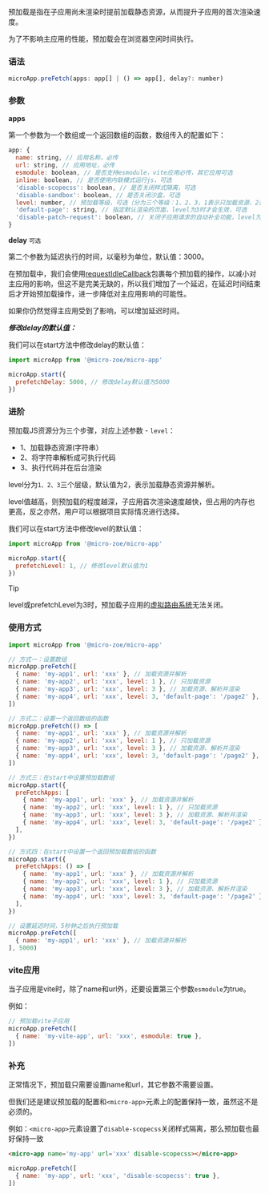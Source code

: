 预加载是指在子应用尚未渲染时提前加载静态资源，从而提升子应用的首次渲染速度。

为了不影响主应用的性能，预加载会在浏览器空闲时间执行。

### 语法
```js
microApp.preFetch(apps: app[] | () => app[], delay?: number)
```
### 参数
**apps**

第一个参数为一个数组或一个返回数组的函数，数组传入的配置如下：
```js
app: {
  name: string, // 应用名称，必传
  url: string, // 应用地址，必传
  esmodule: boolean, // 是否支持esmodule，vite应用必传，其它应用可选
  inline: boolean, // 是否使用内联模式运行js，可选
  'disable-scopecss': boolean, // 是否关闭样式隔离，可选
  'disable-sandbox': boolean, // 是否关闭沙盒，可选
  level: number, // 预加载等级，可选（分为三个等级：1、2、3，1表示只加载资源，2表示加载并解析，3表示加载解析并渲染，默认为2）
  'default-page': string, // 指定默认渲染的页面，level为3时才会生效，可选
  'disable-patch-request': boolean, // 关闭子应用请求的自动补全功能，level为3时才会生效，可选
}
```

**delay** `可选`

第二个参数为延迟执行的时间，以毫秒为单位，默认值：3000。

在预加载中，我们会使用[requestIdleCallback](https://developer.mozilla.org/zh-CN/docs/Web/API/Window/requestIdleCallback)包裹每个预加载的操作，以减小对主应用的影响，但这不是完美无缺的，所以我们增加了一个延迟，在延迟时间结束后才开始预加载操作，进一步降低对主应用影响的可能性。

如果你仍然觉得主应用受到了影响，可以增加延迟时间。

***修改delay的默认值：***

我们可以在start方法中修改delay的默认值：
```js
import microApp from '@micro-zoe/micro-app'

microApp.start({
  prefetchDelay: 5000, // 修改delay默认值为5000
})
```


### 进阶
预加载JS资源分为三个步骤，对应上述参数 - `level`：
- 1、加载静态资源(字符串）
- 2、将字符串解析成可执行代码 
- 3、执行代码并在后台渲染

level分为`1、2、3`三个层级，默认值为2，表示加载静态资源并解析。

level值越高，则预加载的程度越深，子应用首次渲染速度越快，但占用的内存也更高，反之亦然，用户可以根据项目实际情况进行选择。

我们可以在start方法中修改level的默认值：
```js
import microApp from '@micro-zoe/micro-app'

microApp.start({
  prefetchLevel: 1, // 修改level默认值为1
})
```

> [!TIP]
> level或prefetchLevel为3时，预加载子应用的[虚拟路由系统](/zh-cn/router)无法关闭。

### 使用方式
```js
import microApp from '@micro-zoe/micro-app'

// 方式一：设置数组
microApp.preFetch([
  { name: 'my-app1', url: 'xxx' }, // 加载资源并解析
  { name: 'my-app2', url: 'xxx', level: 1 }, // 只加载资源
  { name: 'my-app3', url: 'xxx', level: 3 }, // 加载资源、解析并渲染
  { name: 'my-app4', url: 'xxx', level: 3, 'default-page': '/page2' }, // 加载资源、解析并渲染子应用的page2页面
])

// 方式二：设置一个返回数组的函数
microApp.preFetch(() => [
  { name: 'my-app1', url: 'xxx' }, // 加载资源并解析
  { name: 'my-app2', url: 'xxx', level: 1 }, // 只加载资源
  { name: 'my-app3', url: 'xxx', level: 3 }, // 加载资源、解析并渲染
  { name: 'my-app4', url: 'xxx', level: 3, 'default-page': '/page2' }, // 加载资源、解析并渲染子应用的page2页面
])

// 方式三：在start中设置预加载数组
microApp.start({
  preFetchApps: [
    { name: 'my-app1', url: 'xxx' }, // 加载资源并解析
    { name: 'my-app2', url: 'xxx', level: 1 }, // 只加载资源
    { name: 'my-app3', url: 'xxx', level: 3 }, // 加载资源、解析并渲染
    { name: 'my-app4', url: 'xxx', level: 3, 'default-page': '/page2' }, // 加载资源、解析并渲染子应用的page2页面
  ],
})

// 方式四：在start中设置一个返回预加载数组的函数
microApp.start({
  preFetchApps: () => [
    { name: 'my-app1', url: 'xxx' }, // 加载资源并解析
    { name: 'my-app2', url: 'xxx', level: 1 }, // 只加载资源
    { name: 'my-app3', url: 'xxx', level: 3 }, // 加载资源、解析并渲染
    { name: 'my-app4', url: 'xxx', level: 3, 'default-page': '/page2' }, // 加载资源、解析并渲染子应用的page2页面
  ],
})

// 设置延迟时间，5秒钟之后执行预加载
microApp.preFetch([
  { name: 'my-app1', url: 'xxx' }, // 加载资源并解析
], 5000)
```

### vite应用
当子应用是vite时，除了name和url外，还要设置第三个参数`esmodule`为true。

例如：
```js
// 预加载vite子应用
microApp.preFetch([
  { name: 'my-vite-app', url: 'xxx', esmodule: true },
])
```

### 补充
正常情况下，预加载只需要设置name和url，其它参数不需要设置。

但我们还是建议预加载的配置和`<micro-app>`元素上的配置保持一致，虽然这不是必须的。

例如：`<micro-app>`元素设置了`disable-scopecss`关闭样式隔离，那么预加载也最好保持一致

```html
<micro-app name='my-app' url='xxx' disable-scopecss></micro-app>
```
```js
microApp.preFetch([
  { name: 'my-app', url: 'xxx', 'disable-scopecss': true },
])
```

